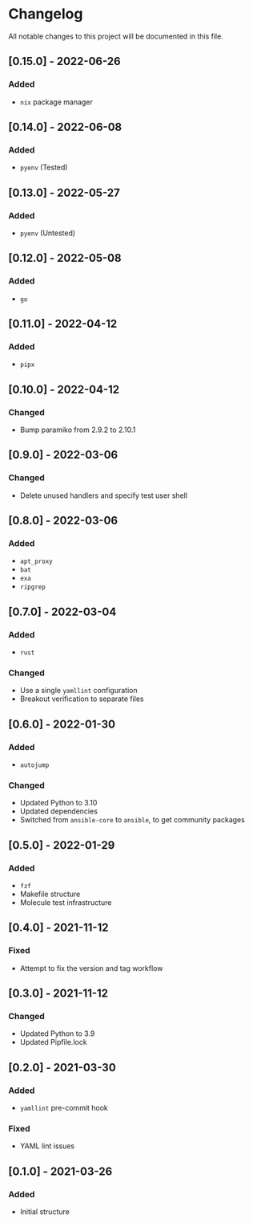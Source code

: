 # Changelog

All notable changes to this project will be documented in this file.

## [0.15.0] - 2022-06-26

### Added

- `nix` package manager

## [0.14.0] - 2022-06-08

### Added

- `pyenv` (Tested)

## [0.13.0] - 2022-05-27

### Added

- `pyenv` (Untested)

## [0.12.0] - 2022-05-08

### Added

- `go`

## [0.11.0] - 2022-04-12

### Added

- `pipx`

## [0.10.0] - 2022-04-12

### Changed

- Bump paramiko from 2.9.2 to 2.10.1

## [0.9.0] - 2022-03-06

### Changed

- Delete unused handlers and specify test user shell

## [0.8.0] - 2022-03-06

### Added

- `apt_proxy`
- `bat`
- `exa`
- `ripgrep`

## [0.7.0] - 2022-03-04

### Added

- `rust`

### Changed

- Use a single `yamllint` configuration
- Breakout verification to separate files

## [0.6.0] - 2022-01-30

### Added

- `autojump`

### Changed

- Updated Python to 3.10
- Updated dependencies
- Switched from `ansible-core` to `ansible`, to get community packages

## [0.5.0] - 2022-01-29

### Added

- `fzf`
- Makefile structure
- Molecule test infrastructure

## [0.4.0] - 2021-11-12

### Fixed

- Attempt to fix the version and tag workflow

## [0.3.0] - 2021-11-12

### Changed

- Updated Python to 3.9
- Updated Pipfile.lock

## [0.2.0] - 2021-03-30

### Added

- `yamllint` pre-commit hook

### Fixed

- YAML lint issues

## [0.1.0] - 2021-03-26

### Added

- Initial structure
